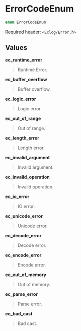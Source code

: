 # ErrorCodeEnum

```c++
enum ErrorCodeEnum
```

Required header: `<Eclog/Error.h>`

## Values

**ec_runtime_error**

> Runtime Error.

**ec_buffer_overflow**

> Buffer overflow.

**ec_logic_error**

> Logic error.

**ec_out_of_range**

> Out of range.

**ec_length_error**

> Length error.

**ec_invalid_argument**

> Invalid argument.

**ec_invalid_operation**

> Invalid operation.

**ec_io_error**

> IO error.

**ec_unicode_error**

> Unicode error.

**ec_decode_error**

> Decode error.

**ec_encode_error**

> Encode error.

**ec_out_of_memory**

> Out of memory.

**ec_parse_error**

> Parse error.

**ec_bad_cast**

> Bad cast.
